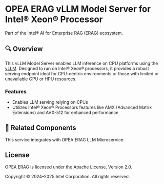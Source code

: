 # OPEA ERAG vLLM Model Server for Intel® Xeon® Processor

Part of the Intel® AI for Enterprise RAG (ERAG) ecosystem.

## 🔍 Overview

This vLLM Model Server enables LLM inference on CPU platforms using the [vLLM](https://github.com/vllm-project/vllm). Designed to run on Intel® Xeon® processors, it provides a robust serving endpoint ideal for CPU-centric environments or those with limited or unavailable GPU or HPU resources.

### Features

- Enables LLM serving relying on CPUs
- Utilizes Intel® Xeon® Processors features like AMX (Advanced Matrix Extensions) and AVX-512 for enhanced performance

## 🔗 Related Components

This service integrates with OPEA ERAG LLM Microservice.

## License

OPEA ERAG is licensed under the Apache License, Version 2.0.

Copyright © 2024–2025 Intel Corporation. All rights reserved.